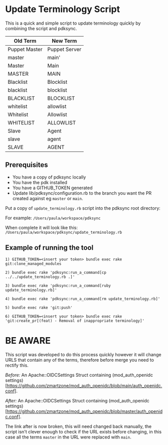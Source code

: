 # Update Terminology Script

This is a quick and simple script to update terminology quickly by combining the script and pdksync.


| Old Term | New Term |
    ---    |    ---
| Puppet Master | Puppet Server|
| master | main'
| Master | Main|
| MASTER | MAIN|
| Blacklist | Blocklist|
| blacklist | blocklist|
| BLACKLIST | BLOCKLIST|
| whitelist | allowlist|
| Whitelist | Allowlist|
| WHITELIST | ALLOWLIST|
| Slave | Agent|
| slave | agent|
| SLAVE | AGENT|

## Prerequisites

- You have a copy of pdksync locally
- You have the pdk installed
- You have a GITHUB_TOKEN generated
- Update lib/pdksync/configuration.rb to the branch you want the PR created against eg `master` or `main`.

Put a copy of `update_terminology.rb` script into the pdksync root directory:

For example: `/Users/paula/workspace/pdksync`

When complete it will look like this: `/Users/paula/workspace/pdksync/update_terminology.rb`


## Example of running the tool
`1) GITHUB_TOKEN=<insert your token> bundle exec rake git:clone_managed_modules`

`2) bundle exec rake 'pdksync:run_a_command[cp ../../update_terminology.rb .]'`

`3) bundle exec rake 'pdksync:run_a_command[ruby update_terminology.rb]'`

`4) bundle exec rake 'pdksync:run_a_command[rm update_terminology.rb]'`

`5) bundle exec rake 'git:push'`

`6) GITHUB_TOKEN=<insert your token> bundle exec rake 'git:create_pr[(feat) - Removal of inappropriate terminology]'`


# BE AWARE

This script was developed to do this process quickly however it will change URLS that contain any of the terms, therefore before merge you need to rectify this.

*Before:* An Apache::OIDCSettings Struct containing (mod_auth_openidc settings)[https://github.com/zmartzone/mod_auth_openidc/blob/main/auth_openidc.conf].

*After:* An Apache::OIDCSettings Struct containing (mod_auth_openidc settings)[https://github.com/zmartzone/mod_auth_openidc/blob/master/auth_openidc.conf].

The link after is now broken, this will need changed back manually, the script isn't clever enough to check if the URL exists before changing, in this case all the terms `master` in the URL were replaced with `main`.
